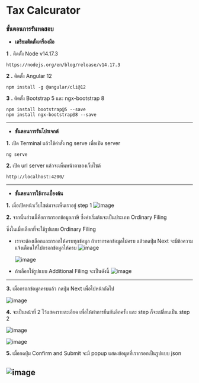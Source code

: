 
# Tax Calcurator

### ขั้นตอนการรันทดสอบ

 - **เตรียมติดตั้งเครื่องมือ**

**1** **.** ติดตั้ง Node v14.17.3

    https://nodejs.org/en/blog/release/v14.17.3

**2** **.** ติดตั้ง Angular 12

    npm install -g @angular/cli@12
**3** **.** ติดตั้ง Bootstrap 5 และ ngx-bootstrap 8

    npm install bootstrap@5 --save
    npm install ngx-bootstrap@8 --save


----------------------

 - **ขั้นตอนการรันโปรเจกต์**


**1.** เปิด Terminal แล้วใช้คำสั่ง ng serve เพื่อเปิด server

    ng serve

**2.** เปิด url server แล้วจะเห็นหน้าตาของเว็บไซต์

    http://localhost:4200/

----------------------
 - **ขั้นตอนการใช้งานเบื้องต้น**
 
 **1.** เมื่อเปิดหน้าเว็บไซต์มาจะเห็นเราอยู่ step 1
 ![image](https://github.com/suphachok2306/GenerateToken/assets/60811108/b0f699ea-0420-42a4-bba5-0b3d5a4df688)

 **2.** จากนั้นส่วนนี้คือการกรอกข้อมูลภาษี ซึ่งค่าเริ่มต้นจะเป็นประเภท 
 Ordinary Filing
 
 ซึ่งในเมื่อเลือกที่จะใช้รูปแบบ Ordinary Filing
 - เราจะต้องเลือกและกรอกให้ครบทุกข้อมูล ถ้าเรากรอกข้อมูลไม่ครบ แล้วกดปุ่ม Next จะมีข้อความแจ้งเตือนให้ไปกรอกข้อมูลให้ครบ 
![image](https://github.com/suphachok2306/GenerateToken/assets/60811108/a371c054-690f-44c8-9981-0e13c43d84d1)

	
	![image](https://github.com/suphachok2306/GenerateToken/assets/60811108/6f167cd2-2c20-483e-82df-5d27cd2287b2)

- ถ้าเลือกใช้รูปแบบ Additional Filing จะเป็นดังนี้
		![image](https://github.com/suphachok2306/GenerateToken/assets/60811108/da5bfbf6-a94f-4492-a5c3-e7b181306a7f)
----------------------

 **3.** เมื่อกรอกข้อมูลครบแล้ว กดปุ่ม Next เพื่อไปหน้าถัดไป
		   
![image](https://github.com/suphachok2306/GenerateToken/assets/60811108/91d95297-d635-4be6-8e0e-1f926d0f743c)

**4.** จะเป็นหน้าที่ 2 ไว้แสดงรายละเอียด เพื่อให้ทำการยืนยันอีกครั้ง 
และ step ก็จะเปลี่ยนเป็น step 2

![image](https://github.com/suphachok2306/GenerateToken/assets/60811108/4394d91f-df6e-4686-a18c-366a07b1b02d)




![image](https://github.com/suphachok2306/GenerateToken/assets/60811108/15861890-4164-40b5-b1d1-66932de90b5c)

**5.** เมื่อกดปุ่ม Confirm and Submit จะมี popup แสดงข้อมูลที่เรากรอกเป็นรูปแบบ json

![image](https://github.com/suphachok2306/GenerateToken/assets/60811108/ac84403f-c4b9-4654-a677-a8d8a91c9390)
--